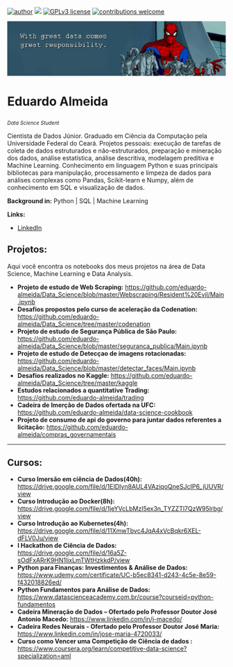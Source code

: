 [![author](https://img.shields.io/badge/author-Eduardo%20Almeida-red.svg)](https://www.linkedin.com/in/eduardo-almeida-814a676a/) [![](https://img.shields.io/badge/python-3.7+-blue.svg)](https://www.python.org/downloads/release/python-365/) [![GPLv3 license](https://img.shields.io/badge/License-GPLv3-blue.svg)](http://perso.crans.org/besson/LICENSE.html) [![contributions welcome](https://img.shields.io/badge/contributions-welcome-brightgreen.svg?style=flat)](https://github.com/eduardo-almeida)

<p align="center">
  <img src="banner.jpeg" >
</p>

# Eduardo Almeida 
<sub>*Data Science Student*</sub>  

Cientista de Dados Júnior. Graduado em Ciência da Computação pela Universidade Federal do Ceará. 
Projetos pessoais: execução de tarefas de coleta de dados estruturados e não-estruturados, preparação e mineração dos dados, análise estatística, análise descritiva, modelagem preditiva e Machine Learning. Conhecimento em linguagem Python e suas principais bibliotecas para manipulação, processamento e limpeza de dados para análises complexas como Pandas, Scikit-learn e Numpy, além de conhecimento em SQL e visualização de dados.    

**Background in:** Python | SQL | Machine Learning  

**Links:**
* [LinkedIn](https://www.linkedin.com/in/eduardo-almeida-814a676a/)


## Projetos:

Aqui você encontra os notebooks dos meus projetos na área de Data Science, Machine Learning e Data Analysis. 

* **Projeto de estudo de Web Scraping:** https://github.com/eduardo-almeida/Data_Science/blob/master/Webscraping/Resident%20Evil/Main.ipynb
* **Desafios propostos pelo curso de aceleração da Codenation:** https://github.com/eduardo-almeida/Data_Science/tree/master/codenation
* **Projeto de estudo de Segurança Pública de São Paulo:** https://github.com/eduardo-almeida/Data_Science/blob/master/seguranca_publica/Main.ipynb
* **Projeto de estudo de Detecçao de imagens rotacionadas:** https://github.com/eduardo-almeida/Data_Science/blob/master/detectar_faces/Main.ipynb
* **Desafios realizados no Kaggle:** https://github.com/eduardo-almeida/Data_Science/tree/master/kaggle
* **Estudos relacionados a quantitative Trading:** https://github.com/eduardo-almeida/trading
* **Cadeira de Imerção de Dados ofertada na UFC:** https://github.com/eduardo-almeida/data-science-cookbook
* **Projeto de consumo de api do governo para juntar dados referentes a licitação:** https://github.com/eduardo-almeida/compras_governamentais
---
## Cursos:
 
* **Curso Imersão em ciência de Dados(40h):** https://drive.google.com/file/d/1EIDIyn8AUL4VAziqoQneSJcIP6_jUUVR/view
* **Curso Introdução ao Docker(8h):** https://drive.google.com/file/d/1jeYVcLbMzI5ex3n_TYZZTl7QzW95Irbg/view
* **Curso Introdução ao Kubernetes(4h):** https://drive.google.com/file/d/11XmwTbvc4JqA4xVcBqkr6XEL-dFLV0Ju/view
* **I Hackathon de Ciência de Dados:** https://drive.google.com/file/d/16a5Z-sOdFxARrK9HN1lixLmTWtHzkkdP/view
* **Python para Finanças: Investimentos & Análise de Dados:** https://www.udemy.com/certificate/UC-b5ec8341-d243-4c5e-8e59-f432018826ed/
* **Python Fundamentos para Análise de Dados:** https://www.datascienceacademy.com.br/course?courseid=python-fundamentos
* **Cadeira Mineração de Dados – Ofertado pelo Professor Doutor José Antonio Macedo:** https://www.linkedin.com/in/j-macedo/
* **Cadeira Redes Neurais - Ofertado pelo Professor Doutor José Maria:** https://www.linkedin.com/in/jose-maria-4720033/
* **Curso como Vencer uma Competição de Ciência de dados :** https://www.coursera.org/learn/competitive-data-science?specialization=aml
